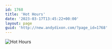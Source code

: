 ```yaml
---
id: 1768
title: 'Hot Hours'
date: '2023-03-17T13:45:22+00:00'
layout: page
guid: 'http://new.andydixon.com/?page_id=1768'
---
```


![Hot Hours](https://i0.wp.com/assets.g8x2.ldn.idrivee2-23.com/posters/Hot%20Hours%2001.jpg?w=1200&ssl=1 "Hot Hours")